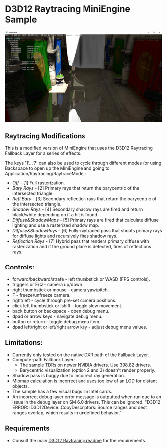 # D3D12 Raytracing MiniEngine Sample
![MiniEngine Screenshot](Screenshot.png)
## Raytracing Modifications

This is a modified version of MiniEngine that uses the D3D12 Raytracing Fallback Layer for a series of effects.

The keys '1'...'7' can also be used to cycle through different modes (or using Backspace to open up the MiniEngine and going to Application/Raytracing/RaytraceMode): 
* *Off* - [1] Full rasterization.
* *Bary Rays* - [2] Primary rays that return the barycentric of the intersected triangle.
* *Refl Bary* - [3] Secondary reflection rays that return the barycentric of the intersected triangle.
* *Shadow Rays* - [4] Secondary shadow rays are fired and return black/white depending on if a hit is found.
* *Diffuse&ShadowMaps* - [5] Primary rays are fired that calculate diffuse lighting and use a rasterized shadow map.
* *Diffuse&ShadowRays* - [6] Fully-raytraced pass that shoots primary rays for diffuse lights and recursively fires shadow rays.
* *Reflection Rays* - [7] Hybrid pass that renders primary diffuse with rasterization and if the ground plane is detected, fires of reflections rays.

## Controls:
* forward/backward/strafe - left thumbstick or WASD (FPS controls).
* triggers or E/Q - camera up/down .
* right thumbstick or mouse - camera yaw/pitch.
* F - freeze/unfreeze camera. 
* right/left - cycle through pre-set camera positions.
* click left thumbstick or lshift - toggle slow movement.
* back button or backspace - open debug menu. 
* dpad or arrow keys - navigate debug menu.
* button or return - toggle debug menu item.
* dpad left/right or left/right arrow key - adjust debug menu values.

## Limitations:
 * Currently only tested on the native DXR path of the Fallback Layer.
 * Compute-path Fallback Layer:
   * The sample TDRs on newer NVIDIA drivers. Use 398.82 drivers.
   * Barycentric visualization (option 2 and 3) doesn't render properly.
 * Shadow pass is buggy due to incorrect ray generation.
 * Mipmap calculation is incorrect and uses too low of an LOD for distant objects.
 * The sample has a few visual bugs on Intel cards.
 * An incorrect debug layer error message is outputted when run due to an issue in the debug layer on SM 6.0 drivers. This can be ignored. "D3D12 ERROR: ID3D12Device::CopyDescriptors: Source ranges and dest ranges overlap, which results in undefined behavior."

## Requirements
* Consult the main [D3D12 Raytracing readme](../../readme.md) for the requirements.
